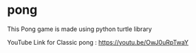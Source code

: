 # pong
This Pong game is made using python turtle library 

YouTube Link for Classic pong : https://youtu.be/OwJ0uRpTwaY
